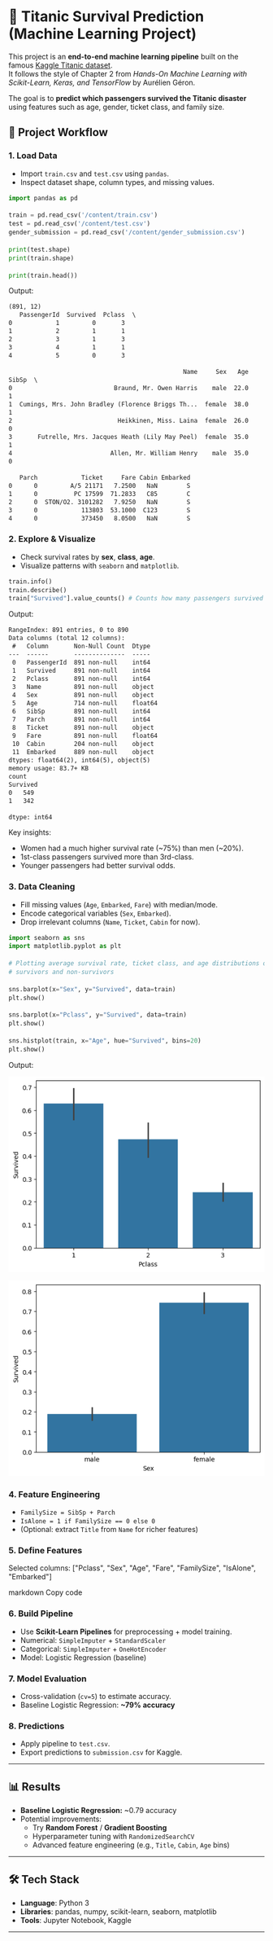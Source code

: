 # 🚢 Titanic Survival Prediction (Machine Learning Project)

This project is an **end-to-end machine learning pipeline** built on the famous [Kaggle Titanic dataset](https://www.kaggle.com/c/titanic).  
It follows the style of Chapter 2 from *Hands-On Machine Learning with Scikit-Learn, Keras, and TensorFlow* by Aurélien Géron.

The goal is to **predict which passengers survived the Titanic disaster** using features such as age, gender, ticket class, and family size.

## 🧠 Project Workflow

### 1. Load Data
- Import `train.csv` and `test.csv` using `pandas`.
- Inspect dataset shape, column types, and missing values.

```python
import pandas as pd

train = pd.read_csv('/content/train.csv')
test = pd.read_csv('/content/test.csv')
gender_submission = pd.read_csv('/content/gender_submission.csv')

print(test.shape)
print(train.shape)

print(train.head())
```
Output: 

```(418, 11)
(891, 12)
   PassengerId  Survived  Pclass  \
0            1         0       3   
1            2         1       1   
2            3         1       3   
3            4         1       1   
4            5         0       3   

                                                Name     Sex   Age  SibSp  \
0                            Braund, Mr. Owen Harris    male  22.0      1   
1  Cumings, Mrs. John Bradley (Florence Briggs Th...  female  38.0      1   
2                             Heikkinen, Miss. Laina  female  26.0      0   
3       Futrelle, Mrs. Jacques Heath (Lily May Peel)  female  35.0      1   
4                           Allen, Mr. William Henry    male  35.0      0   

   Parch            Ticket     Fare Cabin Embarked  
0      0         A/5 21171   7.2500   NaN        S  
1      0          PC 17599  71.2833   C85        C  
2      0  STON/O2. 3101282   7.9250   NaN        S  
3      0            113803  53.1000  C123        S  
4      0            373450   8.0500   NaN        S
```

### 2. Explore & Visualize
- Check survival rates by **sex**, **class**, **age**.
- Visualize patterns with `seaborn` and `matplotlib`.

```python
train.info()
train.describe()
train["Survived"].value_counts() # Counts how many passengers survived vs. the one's who did not.
```
Output:
```<class 'pandas.core.frame.DataFrame'>
RangeIndex: 891 entries, 0 to 890
Data columns (total 12 columns):
 #   Column       Non-Null Count  Dtype  
---  ------       --------------  -----  
 0   PassengerId  891 non-null    int64  
 1   Survived     891 non-null    int64  
 2   Pclass       891 non-null    int64  
 3   Name         891 non-null    object 
 4   Sex          891 non-null    object 
 5   Age          714 non-null    float64
 6   SibSp        891 non-null    int64  
 7   Parch        891 non-null    int64  
 8   Ticket       891 non-null    object 
 9   Fare         891 non-null    float64
 10  Cabin        204 non-null    object 
 11  Embarked     889 non-null    object 
dtypes: float64(2), int64(5), object(5)
memory usage: 83.7+ KB
count
Survived	
0	549
1	342

dtype: int64
```

Key insights:
- Women had a much higher survival rate (~75%) than men (~20%).
- 1st-class passengers survived more than 3rd-class.
- Younger passengers had better survival odds.

### 3. Data Cleaning
- Fill missing values (`Age`, `Embarked`, `Fare`) with median/mode.
- Encode categorical variables (`Sex`, `Embarked`).
- Drop irrelevant columns (`Name`, `Ticket`, `Cabin` for now).

```python
import seaborn as sns
import matplotlib.pyplot as plt

# Plotting average survival rate, ticket class, and age distributions of
# survivors and non-survivors

sns.barplot(x="Sex", y="Survived", data=train)
plt.show()

sns.barplot(x="Pclass", y="Survived", data=train)
plt.show()

sns.histplot(train, x="Age", hue="Survived", bins=20)
plt.show()
```
Output:

![image alt](https://github.com/caydenrgarrett/titanic-ml-binary-classification/blob/0b36132c8f5de13de5cf41de206a75487abd48b1/titanic-ml-project/snsgraphs.png)

![image alt](https://github.com/caydenrgarrett/titanic-ml-binary-classification/blob/666eca897b0344d86f94202344c5d9c8c8008308/snstitanicplt.png)



### 4. Feature Engineering
- `FamilySize = SibSp + Parch`
- `IsAlone = 1 if FamilySize == 0 else 0`
- (Optional: extract `Title` from `Name` for richer features)

### 5. Define Features
Selected columns:
["Pclass", "Sex", "Age", "Fare", "FamilySize", "IsAlone", "Embarked"]

markdown
Copy code

### 6. Build Pipeline
- Use **Scikit-Learn Pipelines** for preprocessing + model training.
- Numerical: `SimpleImputer` + `StandardScaler`
- Categorical: `SimpleImputer` + `OneHotEncoder`
- Model: Logistic Regression (baseline)

### 7. Model Evaluation
- Cross-validation (`cv=5`) to estimate accuracy.
- Baseline Logistic Regression: **~79% accuracy**

### 8. Predictions
- Apply pipeline to `test.csv`.
- Export predictions to `submission.csv` for Kaggle.

---

## 📊 Results

- **Baseline Logistic Regression:** ~0.79 accuracy
- Potential improvements:
  - Try **Random Forest** / **Gradient Boosting**
  - Hyperparameter tuning with `RandomizedSearchCV`
  - Advanced feature engineering (e.g., `Title`, `Cabin`, `Age` bins)

---

## 🛠 Tech Stack

- **Language**: Python 3
- **Libraries**: pandas, numpy, scikit-learn, seaborn, matplotlib
- **Tools**: Jupyter Notebook, Kaggle

---
